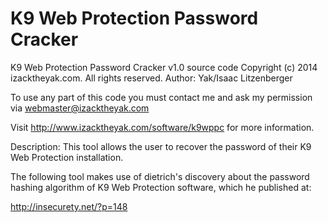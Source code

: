 # K9 Web Protection Password Cracker

K9 Web Protection Password Cracker v1.0 source code
Copyright (c) 2014 izacktheyak.com. All rights reserved.
Author: Yak/Isaac Litzenberger

To use any part of this code you must contact me and ask my permission via webmaster@izacktheyak.com

Visit http://www.izacktheyak.com/software/k9wppc for more information.

Description:
This tool allows the user to recover the password of their K9 Web Protection installation.

The following tool makes use
of dietrich's discovery about
the password hashing algorithm
of K9 Web Protection software,
which he published at:

http://insecurety.net/?p=148
